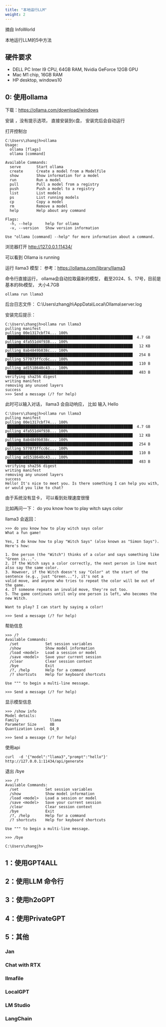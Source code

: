 ```yaml
---
title: "本地运行LLM"
weight: 2
---
```


摘自 InfoWorld

本地运行LLM的5中方法

## 硬件要求

- DELL PC Inter I9 CPU, 64GB RAM, Nvidia GeForce 12GB GPU
- Mac M1 chip, 16GB RAM
- HP desktop, windows10

## 0: 使用ollama

下载：https://ollama.com/download/windows

安装 ，没有提示选项， 直接安装到c盘， 安装完后会自动运行

打开控制台

```shell
C:\Users\zhangjh>ollama
Usage:
  ollama [flags]
  ollama [command]

Available Commands:
  serve       Start ollama
  create      Create a model from a Modelfile
  show        Show information for a model
  run         Run a model
  pull        Pull a model from a registry
  push        Push a model to a registry
  list        List models
  ps          List running models
  cp          Copy a model
  rm          Remove a model
  help        Help about any command

Flags:
  -h, --help      help for ollama
  -v, --version   Show version information

Use "ollama [command] --help" for more information about a command.
```

浏览器打开 http://127.0.0.1:11434/

可以看到 Ollama is running

运行 llama3 模型： 参考：https://ollama.com/library/llama3

命令行直接运行， ollama会自动拉取最新的模型， 截至2024、5、17号，目前是基本的8b模型， 大小4.7GB

```shell
ollama run llama3
```

后台日志文件： C:\Users\zhangjh\AppData\Local\Ollama\server.log

安装完后提示：

```shell
C:\Users\zhangjh>ollama run llama3
pulling manifest
pulling 00e1317cbf74... 100% ▕████████████████████████████████████████████████████████▏ 4.7 GB
pulling 4fa551d4f938... 100% ▕████████████████████████████████████████████████████████▏  12 KB
pulling 8ab4849b038c... 100% ▕████████████████████████████████████████████████████████▏  254 B
pulling 577073ffcc6c... 100% ▕████████████████████████████████████████████████████████▏  110 B
pulling ad1518640c43... 100% ▕████████████████████████████████████████████████████████▏  483 B
verifying sha256 digest
writing manifest
removing any unused layers
success
>>> Send a message (/? for help)
```

此时可以输入对话， llama3 会自动响应， 比如 输入 Hello

```shell
C:\Users\zhangjh>ollama run llama3
pulling manifest
pulling 00e1317cbf74... 100% ▕████████████████████████████████████████████████████████▏ 4.7 GB
pulling 4fa551d4f938... 100% ▕████████████████████████████████████████████████████████▏  12 KB
pulling 8ab4849b038c... 100% ▕████████████████████████████████████████████████████████▏  254 B
pulling 577073ffcc6c... 100% ▕████████████████████████████████████████████████████████▏  110 B
pulling ad1518640c43... 100% ▕████████████████████████████████████████████████████████▏  483 B
verifying sha256 digest
writing manifest
removing any unused layers
success
Hello! It's nice to meet you. Is there something I can help you with, or would you like to chat?
```

由于系统没有显卡， 可以看到处理速度很慢

比如再问一下： do you know how to play witch says color

llama3 会返回：

```shell
>>> do you know how to play witch says color
What a fun game!

Yes, I do know how to play "Witch Says" (also known as "Simon Says"). Here's how:

1. One person (the "Witch") thinks of a color and says something like "Green is...".
2. If the Witch says a color correctly, the next person in line must also say the same color.
3. However, if the Witch doesn't say "Color" at the start of the sentence (e.g., just "Green..."), it's not a
valid move, and anyone who tries to repeat the color will be out of the game.
4. If someone repeats an invalid move, they're out too.
5. The game continues until only one person is left, who becomes the new Witch.

Want to play? I can start by saying a color!

>>> Send a message (/? for help)
```

帮助信息

```shell
>>> /?
Available Commands:
  /set            Set session variables
  /show           Show model information
  /load <model>   Load a session or model
  /save <model>   Save your current session
  /clear          Clear session context
  /bye            Exit
  /?, /help       Help for a command
  /? shortcuts    Help for keyboard shortcuts

Use """ to begin a multi-line message.

>>> Send a message (/? for help)
```

显示模型信息

```shell
>>> /show info
Model details:
Family              llama
Parameter Size      8B
Quantization Level  Q4_0

>>> Send a message (/? for help)
```

使用api

```shell
curl  -d '{"model":"llama3","prompt":"hello"}' http://127.0.0.1:11434/api/generate
```

退出 /bye

```shell
>>> /?
Available Commands:
  /set            Set session variables
  /show           Show model information
  /load <model>   Load a session or model
  /save <model>   Save your current session
  /clear          Clear session context
  /bye            Exit
  /?, /help       Help for a command
  /? shortcuts    Help for keyboard shortcuts

Use """ to begin a multi-line message.

>>> /bye

C:\Users\zhangjh>
```

## 1：使用GPT4ALL

## 2：使用LLM 命令行

## 3：使用h2oGPT

## 4：使用PrivateGPT

## 5：其他

### Jan

### Chat with RTX

### llmafile

### LocalGPT

### LM Studio

### LangChain
